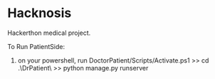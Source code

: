 # Hacknosis
Hackerthon medical project.

To Run PatientSide:
1. on your powershell, run DoctorPatient/Scripts/Activate.ps1 >> cd .\DrPatient\ >> python manage.py runserver


